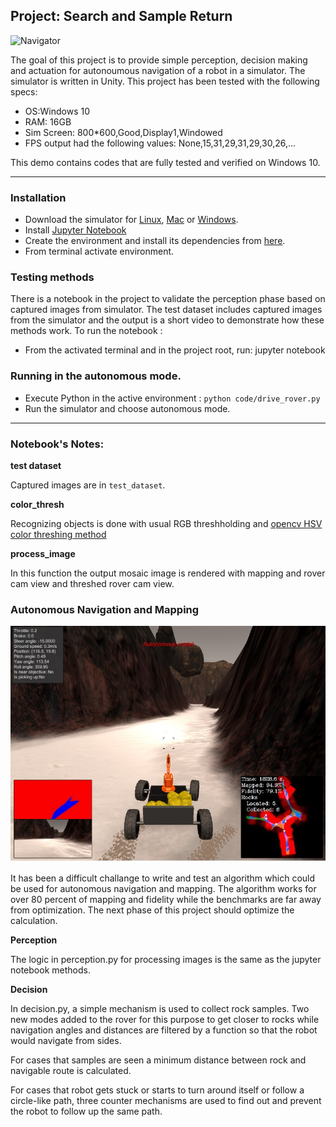## Project: Search and Sample Return
[//]: # (Image References)

[image1]: ./misc/rover_image.jpg
[image2]: ./misc/finished_mission.jpg


![Navigator][image1]

The goal of this project is to provide simple perception, decision making and actuation for autonoumous navigation of a robot in a simulator. The simulator is written in Unity.
This project has been tested with the following specs:


* OS:Windows 10
* RAM: 16GB
* Sim Screen: 800*600,Good,Display1,Windowed
* FPS output had the following values: None,15,31,29,31,29,30,26,...  

This demo contains codes that are fully tested and verified on Windows 10.

---

### Installation

* Download the simulator for [Linux](https://s3-us-west-1.amazonaws.com/udacity-robotics/Rover+Unity+Sims/Linux_Roversim.zip), [Mac](https://s3-us-west-1.amazonaws.com/udacity-robotics/Rover+Unity+Sims/Mac_Roversim.zip) or [Windows](https://s3-us-west-1.amazonaws.com/udacity-robotics/Rover+Unity+Sims/Windows_Roversim.zip). 
* Install [Jupyter Notebook](http://jupyter.org/)
* Create the environment and install its dependencies from [here](https://github.com/ryan-keenan/RoboND-Python-Starterkit/blob/master/doc/configure_via_anaconda.md).
* From terminal activate environment.


### Testing methods
There is a notebook in the project to validate the perception phase based on captured images from simulator. The test dataset includes captured images from the simulator and the output is a short video to demonstrate how these methods work.
To run the notebook :
* From the activated terminal and in the project root, run: jupyter notebook
### Running in the autonomous mode.
* Execute Python in the active environment : `python code/drive_rover.py`
* Run the simulator and choose autonomous mode.

---

### Notebook's Notes:
**test dataset**

Captured images are in `test_dataset`.

**color_thresh**

Recognizing objects  is done with usual RGB threshholding and [opencv HSV color threshing method](http://opencv-python-tutroals.readthedocs.io/en/latest/py_tutorials/py_imgproc/py_colorspaces/py_colorspaces.html)

**process_image**

In this function the output mosaic image is rendered with mapping and rover cam view and threshed rover cam view.

### Autonomous Navigation and Mapping 

![Navigator][image2]

It has been a difficult challange to write and test an algorithm which could be used for autonomous navigation and mapping. The algorithm works for over 80 percent of mapping and fidelity while the benchmarks are far away from optimization. The next phase of this project should optimize the calculation.
 
**Perception**

The logic in perception.py for processing images is the same as the jupyter notebook methods.

**Decision**

In decision.py, a simple mechanism is used to collect rock samples. Two new modes added to the rover for this purpose to get closer to rocks while navigation angles and distances are filtered by a function so that the robot would navigate from sides.

For cases that samples are seen a minimum distance between rock and navigable route is calculated.

For cases that robot gets stuck or starts to turn around itself or follow a circle-like path, three counter mechanisms are used to find out and prevent the robot to follow up the same path.
